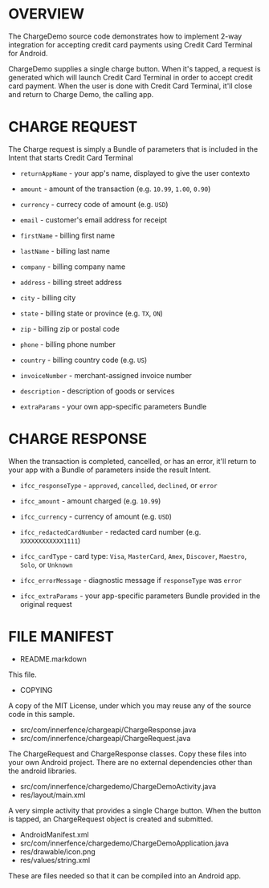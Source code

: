 OVERVIEW
========

The ChargeDemo source code demonstrates how to implement 2-way
integration for accepting credit card payments using Credit Card
Terminal for Android.

ChargeDemo supplies a single charge button. When it's tapped, a
request is generated which will launch Credit Card Terminal in order
to accept credit card payment. When the user is done with Credit Card
Terminal, it'll close and return to Charge Demo, the calling app.

CHARGE REQUEST
================

The Charge request is simply a Bundle of parameters that is included
in the Intent that starts Credit Card Terminal

* `returnAppName` - your app's name, displayed to give the user contexto
* `amount` - amount of the transaction (e.g. `10.99`, `1.00`, `0.90`)
* `currency` - currecy code of amount (e.g. `USD`)
* `email` - customer's email address for receipt
* `firstName` - billing first name
* `lastName` - billing last name
* `company` - billing company name
* `address` - billing street address
* `city` - billing city
* `state` - billing state or province (e.g. `TX`, `ON`)
* `zip` - billing zip or postal code
* `phone` - billing phone number
* `country` - billing country code (e.g. `US`)
* `invoiceNumber` - merchant-assigned invoice number
* `description` - description of goods or services

* `extraParams` - your own app-specific parameters Bundle

CHARGE RESPONSE
=================

When the transaction is completed, cancelled, or has an error, it'll
return to your app with a Bundle of parameters inside the result
Intent.

* `ifcc_responseType` - `approved`, `cancelled`, `declined`, or `error`
* `ifcc_amount` - amount charged (e.g. `10.99`)
* `ifcc_currency` - currency of amount (e.g. `USD`)
* `ifcc_redactedCardNumber` - redacted card number (e.g. `XXXXXXXXXXXX1111`)
* `ifcc_cardType` - card type: `Visa`, `MasterCard`, `Amex`, `Discover`, `Maestro`, `Solo`, or `Unknown`
* `ifcc_errorMessage` - diagnostic message if `responseType` was `error`

* `ifcc_extraParams` - your app-specific parameters Bundle provided in the
  original request

FILE MANIFEST
=============

* README.markdown

This file.

* COPYING

A copy of the MIT License, under which you may reuse any of the source
code in this sample.

* src/com/innerfence/chargeapi/ChargeResponse.java
* src/com/innerfence/chargeapi/ChargeRequest.java

The ChargeRequest and ChargeResponse classes. Copy these files into
your own Android project. There are no external dependencies other
than the android libraries.

* src/com/innerfence/chargedemo/ChargeDemoActivity.java
* res/layout/main.xml

A very simple activity that provides a single Charge button. When the
button is tapped, an ChargeRequest object is created and submitted.

* AndroidManifest.xml
* src/com/innerfence/chargedemo/ChargeDemoApplication.java
* res/drawable/icon.png
* res/values/string.xml

These are files needed so that it can be compiled into an Android app.

